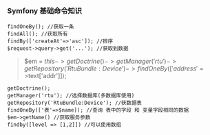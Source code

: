 ### Symfony 基础命令知识

	findOneBy(); //获取一条
	findAll(); //获取所有
	findBy(['createAt'=>'asc']); //排序
	$request->query->get('...'); //获取到数据

> $em = $this->getDoctrine()->getManager('rtu')->getRepository('RtuBundle:Device')->findOneBy(['address'=>$text['addr']]);

	getDoctrine();
	getManager('rtu'); //选择数据库(多数据库使用)
	getRepository('RtuBundle:Device'); //获数据表
	findOneBy(['表'=>$name]); //查询 表中的字段 和 变量字段相同的数据
	$em->getName() //获取服务参数
	findby([level => [1,2]]) //可以使用数组

